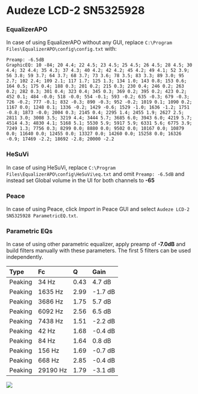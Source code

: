 # Audeze LCD-2 SN5325928

### EqualizerAPO
In case of using EqualizerAPO without any GUI, replace `C:\Program Files\EqualizerAPO\config\config.txt`
with:
```
Preamp: -6.5dB
GraphicEQ: 10 -84; 20 4.4; 22 4.5; 23 4.5; 25 4.5; 26 4.5; 28 4.5; 30 4.4; 32 4.4; 35 4.3; 37 4.3; 40 4.2; 42 4.2; 45 4.2; 49 4.1; 52 3.9; 56 3.8; 59 3.7; 64 3.7; 68 3.7; 73 3.6; 78 3.5; 83 3.3; 89 3.0; 95 2.7; 102 2.4; 109 2.1; 117 1.7; 125 1.3; 134 1.0; 143 0.8; 153 0.6; 164 0.5; 175 0.4; 188 0.3; 201 0.2; 215 0.3; 230 0.4; 246 0.2; 263 0.2; 282 0.3; 301 0.4; 323 0.4; 345 0.3; 369 0.2; 395 0.2; 423 0.2; 452 0.1; 484 -0.0; 518 -0.0; 554 -0.1; 593 -0.2; 635 -0.3; 679 -0.3; 726 -0.2; 777 -0.1; 832 -0.3; 890 -0.3; 952 -0.2; 1019 0.1; 1090 0.2; 1167 0.0; 1248 0.1; 1336 -0.2; 1429 -0.6; 1529 -1.0; 1636 -1.2; 1751 -0.8; 1873 -0.0; 2004 0.3; 2145 0.4; 2295 1.4; 2455 1.9; 2627 2.5; 2811 3.0; 3008 3.5; 3219 4.4; 3444 5.7; 3685 6.0; 3943 6.0; 4219 5.7; 4514 4.3; 4830 4.1; 5168 5.1; 5530 5.9; 5917 5.9; 6331 5.6; 6775 3.9; 7249 1.3; 7756 0.3; 8299 0.0; 8880 0.0; 9502 0.0; 10167 0.0; 10879 0.0; 11640 0.0; 12455 0.0; 13327 0.0; 14260 0.0; 15258 0.0; 16326 -0.9; 17469 -2.2; 18692 -2.8; 20000 -2.2
```

### HeSuVi
In case of using HeSuVi, replace `C:\Program Files\EqualizerAPO\config\HeSuVi\eq.txt` and omit `Preamp:
-6.5dB` and instead set Global volume in the UI for both channels to **-65**

### Peace
In case of using Peace, click *Import* in Peace GUI and select `Audeze LCD-2 SN5325928 ParametricEQ.txt`.

### Parametric EQs
In case of using other parametric equalizer, apply preamp of **-7.0dB** and build filters manually with
these parameters. The first 5 filters can be used independently.

| Type    | Fc       |    Q | Gain    |
|:--------|:---------|:-----|:--------|
| Peaking | 34 Hz    | 0.43 | 4.7 dB  |
| Peaking | 1635 Hz  | 2.99 | -1.7 dB |
| Peaking | 3686 Hz  | 1.75 | 5.7 dB  |
| Peaking | 6092 Hz  | 2.56 | 6.5 dB  |
| Peaking | 7438 Hz  | 1.51 | -2.2 dB |
| Peaking | 42 Hz    | 1.68 | -0.4 dB |
| Peaking | 84 Hz    | 1.64 | 0.8 dB  |
| Peaking | 156 Hz   | 1.69 | -0.7 dB |
| Peaking | 668 Hz   | 2.85 | -0.4 dB |
| Peaking | 29190 Hz | 1.79 | -3.1 dB |

![](https://raw.githubusercontent.com/jaakkopasanen/AutoEq/master/results/innerfidelity/sbaf-serious/Audeze%20LCD-2%20SN5325928/Audeze%20LCD-2%20SN5325928.png)